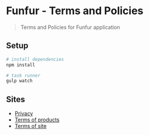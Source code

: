 # Funfur - Terms and Policies

> Terms and Policies for Funfur application

## Setup

``` bash
# install dependencies
npm install

# task runner
gulp watch
```

## Sites

- [Privacy](https://funfur.github.io/html/privacy.html)
- [Terms of products](https://funfur.github.io/html/terms-product.html)
- [Terms of site](https://funfur.github.io/html/terms-site.html)
